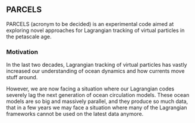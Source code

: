 ## PARCELS

PARCELS (acronym to be decided) is an experimental code aimed at
exploring novel approaches for Lagrangian tracking of virtual
particles in the petascale age.

### Motivation

In the last two decades, Lagrangian tracking of virtual particles has
vastly increased our understanding of ocean dynamics and how currents
move stuff around.

However, we are now facing a situation where our Lagrangian codes
severely lag the next generation of ocean circulation models. These
ocean models are so big and massively parallel, and they produce so
much data, that in a few years we may face a situation where many of
the Lagrangian frameworks cannot be used on the latest data anymore.

